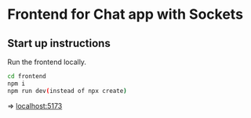 # Frontend for Chat app with Sockets


## Start up instructions

Run the frontend locally.

```bash
cd frontend
npm i
npm run dev(instead of npx create)
```

=> [localhost:5173](http://localhost:5173/)
